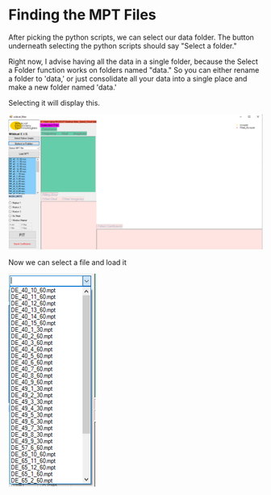 # Finding the MPT Files

After picking the python scripts, we can select our data folder. The button underneath selecting the python scripts should say "Select a folder." 

Right now, I advise having all the data in a single folder, because the Select a Folder function works on folders named "data." So you can either rename a folder to 'data,' or just consolidate all your data into a single place and make a new folder named 'data.'

Selecting it will display this.

![The blue box will be populated with mpt files.](.gitbook/assets/image%20%2813%29.png)

Now we can select a file and load it

![We can pick one and start the fitting process](.gitbook/assets/image%20%287%29.png)



